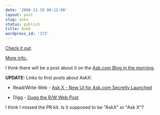 ```yaml
---
date: '2006-12-19 00:12:00'
layout: post
slug: askx
status: publish
title: AskX
wordpress_id: '173'
---
```


[Check it out](http://www.askx.com/).





[More info.](http://about.ask.com/en/docs/about/askx.shtml).




I think there will be a post about it on the [Ask.com Blog in the morning](http://blog.ask.com/).





**UPDATE:** Links to first posts about AskX:






  
  * Read/Write Web - [ Ask X - New UI for Ask.com Secretly Launched](http://www.readwriteweb.com/archives/ask_x.php)

  
  * Digg - [Dugg the R/W Web Post](http://digg.com/tech_news/Ask_X_New_UI_for_Ask_com_Secretly_Launched)



I think I missed the PR kit. Is it supposed to be "AskX" or "Ask X"? 
